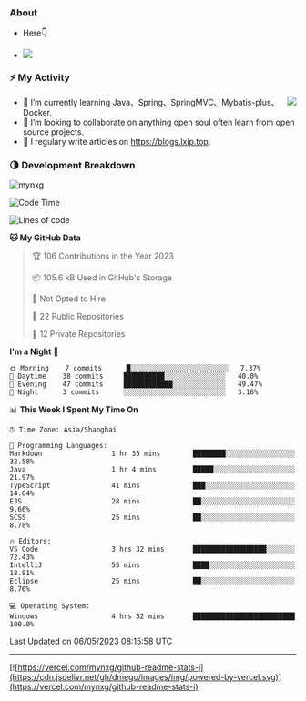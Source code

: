 
### About

- Here👇

- ![](https://komarev.com/ghpvc/?username=mynxg&color=green)
<!-- - ![](https://visitor-badge.glitch.me/badge?page_id=mynxg.mynxg) -->

### ⚡️ My Activity

<img align="right" src="https://github-readme-stats-i.vercel.app/api?username=imnxg&show_icons=true&icon_color=1573B3&hide_title=true&text_color=718096&bg_color=00000000&hide_border=true"/>

<ul>
    <li> 🌱 I’m currently learning Java、Spring、SpringMVC、Mybatis-plus、Docker.</li>
    <li> 👯 I’m looking to collaborate on anything open souI often learn from open source projects.</li>
    <li> 📝 I regulary write articles on <a href="https://blogs.lxip.top">https://blogs.lxip.top</a>.</li>
    <!-- <li> ⚡ Fun fact: I ❤️ 😻.</li> -->
</ul>

<!-- <h3>Github Activity</h3>
<p style="img{display:block;margin:0 auto;}">

[![](https://activity-graph.herokuapp.com/graph?username=mynxg&theme=tokyonight)](https://github.com/ashutosh00710/github-readme-activity-graph)
![keney's github stats](https://github-readme-stats-i.vercel.app/api?username=imnxg&show_icons=true&icon_color=1573B3)
</p> -->
### 🌗 Development Breakdown

<img src="https://komarev.com/ghpvc/?username=mynxg" alt=" mynxg" />

<!--START_SECTION:waka-->
![Code Time](http://img.shields.io/badge/Code%20Time-27%20hrs%2036%20mins-blue)

![Lines of code](https://img.shields.io/badge/From%20Hello%20World%20I%27ve%20Written-37%20Thousand%20lines%20of%20code-blue)

**🐱 My GitHub Data** 

> 🏆 106 Contributions in the Year 2023
 > 
> 📦 105.6 kB Used in GitHub's Storage 
 > 
> 🚫 Not Opted to Hire
 > 
> 📜 22 Public Repositories 
 > 
> 🔑 12 Private Repositories  
 > 
**I'm a Night 🦉** 

```text
🌞 Morning    7 commits      █░░░░░░░░░░░░░░░░░░░░░░░░   7.37% 
🌆 Daytime    38 commits     ██████████░░░░░░░░░░░░░░░   40.0% 
🌃 Evening    47 commits     ████████████░░░░░░░░░░░░░   49.47% 
🌙 Night      3 commits      ░░░░░░░░░░░░░░░░░░░░░░░░░   3.16%

```


📊 **This Week I Spent My Time On** 

```text
⌚︎ Time Zone: Asia/Shanghai

💬 Programming Languages: 
Markdown                 1 hr 35 mins        ████████░░░░░░░░░░░░░░░░░   32.58% 
Java                     1 hr 4 mins         █████░░░░░░░░░░░░░░░░░░░░   21.97% 
TypeScript               41 mins             ███░░░░░░░░░░░░░░░░░░░░░░   14.04% 
EJS                      28 mins             ██░░░░░░░░░░░░░░░░░░░░░░░   9.66% 
SCSS                     25 mins             ██░░░░░░░░░░░░░░░░░░░░░░░   8.78%

🔥 Editors: 
VS Code                  3 hrs 32 mins       ██████████████████░░░░░░░   72.43% 
IntelliJ                 55 mins             ████░░░░░░░░░░░░░░░░░░░░░   18.81% 
Eclipse                  25 mins             ██░░░░░░░░░░░░░░░░░░░░░░░   8.76%

💻 Operating System: 
Windows                  4 hrs 52 mins       █████████████████████████   100.0%

```


 Last Updated on 06/05/2023 08:15:58 UTC
<!--END_SECTION:waka-->

---

[![https://vercel.com/mynxg/github-readme-stats-i](https://cdn.jsdelivr.net/gh/dmego/images/img/powered-by-vercel.svg)](https://vercel.com/mynxg/github-readme-stats-i)
